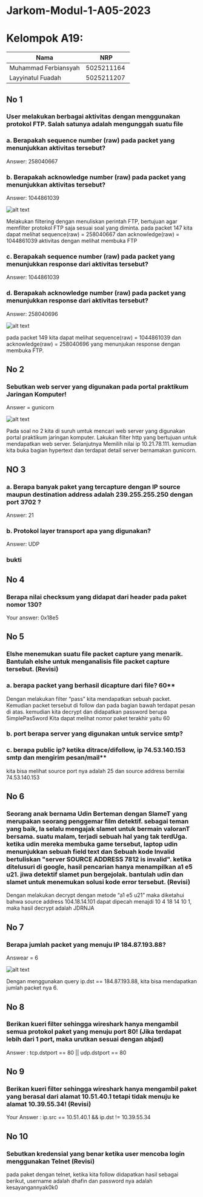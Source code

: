 # Jarkom-Modul-1-A05-2023

# Kelompok A19:
| Nama | NRP |
| ---------------------- | ---------- |
| Muhammad Ferbiansyah | 5025211164 |
| Layyinatul Fuadah | 5025211207 |

## No 1
### User melakukan berbagai aktivitas dengan menggunakan protokol FTP. Salah satunya adalah mengunggah suatu file

### a.	Berapakah sequence number (raw) pada packet yang menunjukkan aktivitas tersebut? 

Answer: 258040667

### b.	Berapakah acknowledge number (raw) pada packet yang menunjukkan aktivitas tersebut?

Answer: 1044861039

![alt text](https://github.com/ayyfuadh/Jarkom-Modul-1-A05-2023/blob/main/img/jarkom%20soal%201%20juga.png?raw=true)

Melakukan filtering dengan menuliskan perintah FTP, bertujuan agar memfilter protokol FTP saja sesuai soal yang diminta. 
pada packet 147 kita dapat melihat sequence(raw) = 258040667 dan acknowledge(raw)  = 1044861039 aktivitas dengan melihat membuka FTP 

### c.	Berapakah sequence number (raw) pada packet yang menunjukkan response dari aktivitas tersebut?

Answer: 1044861039

### d.	Berapakah acknowledge number (raw) pada packet yang menunjukkan response dari aktivitas tersebut?

Answer: 258040696

![alt text](https://github.com/ayyfuadh/Jarkom-Modul-1-A05-2023/blob/main/img/jaekom%20soal%201.png?raw=true)

pada packet 149 kita dapat melihat sequence(raw) = 1044861039 dan acknowledge(raw) = 258040696 yang menunjukan response dengan membuka FTP.

## No 2
### Sebutkan web server yang digunakan pada portal praktikum Jaringan Komputer!

Answer = gunicorn

![alt text](https://github.com/ayyfuadh/Jarkom-Modul-1-A05-2023/blob/main/img/soal%20no%202.png?raw=true)

Pada soal no 2 kita di suruh umtuk mencari web server yang digunakan portal praktikum jaringan komputer. Lakukan filter http yang bertujuan untuk mendapatkan web server.
Selanjutnya Memilih nilai ip 10.21.78.111. kemudian kita buka bagian hypertext dan terdapat detail server bernamakan gunicorn.

## NO 3
### a. Berapa banyak paket yang tercapture dengan IP source maupun destination address adalah 239.255.255.250 dengan port 3702 ?
Answer: 21

### b. Protokol layer transport apa yang digunakan?
Answer: UDP

### bukti

## No 4
### Berapa nilai checksum yang didapat dari header pada paket nomor 130?
Your answer: 0x18e5


## No 5
### Elshe menemukan suatu file packet capture yang menarik. Bantulah elshe untuk menganalisis file packet capture tersebut. (Revisi)

### a. berapa packet yang berhasil dicapture dari file? 60**

Dengan melakukan filter “pass” kita mendapatkan sebuah packet. Kemudian packet tersebut di follow dan pada bagian bawah terdapat pesan di atas. kemudian kita decrypt dan didapatkan password berupa 5implePas5word
Kita dapat melihat nomor paket terakhir yaitu 60

### b. port berapa server yang digunakan untuk service smtp?

### c. berapa public ip? ketika ditrace/difollow, ip 74.53.140.153 smtp dan mengirim pesan/mail**

kita bisa melihat source port nya adalah 25 dan source address bernilai 74.53.140.153

## No 6
### Seorang anak bernama Udin Berteman dengan SlameT yang merupakan seorang penggemar film detektif. sebagai teman yang baik, Ia selalu mengajak slamet untuk bermain valoranT bersama. suatu malam, terjadi sebuah hal yang tak terdUga. ketika udin mereka membuka game tersebut, laptop udin menunjukkan sebuah field text dan Sebuah kode Invalid bertuliskan "server SOURCE ADDRESS 7812 is invalid". ketika ditelusuri di google, hasil pencarian hanya menampilkan a1 e5 u21. jiwa detektif slamet pun bergejolak. bantulah udin dan slamet untuk menemukan solusi kode error tersebut. (Revisi)

Dengan melakukan decrypt dengan metode “a1 e5 u21” maka diketahui bahwa source address 104.18.14.101 dapat dipecah menajdi 10 4 18 14 10 1, maka hasil decrypt adalah JDRNJA

## No 7
### Berapa jumlah packet yang menuju IP 184.87.193.88?

Answear = 6

![alt text](https://github.com/ayyfuadh/Jarkom-Modul-1-A05-2023/blob/main/img/jarkom%20soal%207.png?raw=true)

Dengan menggunakan query ip.dst == 184.87.193.88, kita bisa mendapatkan jumlah packet nya  6.

## No 8
### Berikan kueri filter sehingga wireshark hanya mengambil semua protokol paket yang menuju port 80! (Jika terdapat lebih dari 1 port, maka urutkan sesuai dengan abjad)

Answer : tcp.dstport == 80 || udp.dstport == 80

## No 9
### Berikan kueri filter sehingga wireshark hanya mengambil paket yang berasal dari alamat 10.51.40.1 tetapi tidak menuju ke alamat 10.39.55.34! (Revisi)

Your Answer :  ip.src == 10.51.40.1 && ip.dst != 10.39.55.34

## No 10
### Sebutkan kredensial yang benar ketika user mencoba login menggunakan Telnet (Revisi)

pada paket dengan telnet, ketika kita follow didapatkan hasil sebagai berikut, username adalah dhafin dan password nya adalah kesayangannyak0k0
